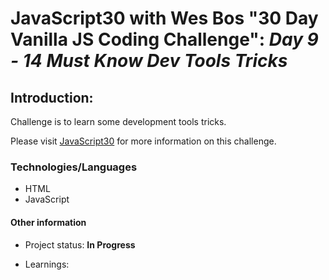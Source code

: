 # JavaScript30 with Wes Bos "30 Day Vanilla JS Coding Challenge": *Day 9 - 14 Must Know Dev Tools Tricks*

## Introduction: 
 
Challenge is to learn some development tools tricks. 

Please visit <a href="https://javascript30.com/" target="_blank">JavaScript30</a> for more information on this challenge. 

### Technologies/Languages

* HTML
* JavaScript

#### Other information

* Project status: **In Progress**

* Learnings: